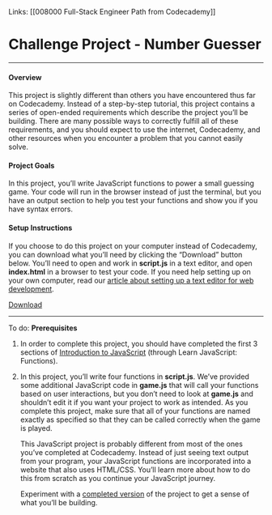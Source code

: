 Links:  [[008000 Full-Stack Engineer Path from Codecademy]]
# Challenge Project - Number Guesser

---
#### Overview

This project is slightly different than others you have encountered thus far on Codecademy. Instead of a step-by-step tutorial, this project contains a series of open-ended requirements which describe the project you’ll be building. There are many possible ways to correctly fulfill all of these requirements, and you should expect to use the internet, Codecademy, and other resources when you encounter a problem that you cannot easily solve.

#### Project Goals

In this project, you’ll write JavaScript functions to power a small guessing game. Your code will run in the browser instead of just the terminal, but you have an output section to help you test your functions and show you if you have syntax errors.

#### Setup Instructions

If you choose to do this project on your computer instead of Codecademy, you can download what you’ll need by clicking the “Download” button below. You’ll need to open and work in **script.js** in a text editor, and open **index.html** in a browser to test your code. If you need help setting up on your own computer, read our [article about setting up a text editor for web development](https://www.codecademy.com/articles/visual-studio-code).

[Download](https://content.codecademy.com/PRO/independent-practice-projects/number-guesser/number-guesser-starting.zip)

---
To do:
**Prerequisites**
1. In order to complete this project, you should have completed the first 3 sections of [Introduction to JavaScript](https://www.codecademy.com/courses/introduction-to-javascript) (through Learn JavaScript: Functions).
2. In this project, you’ll write four functions in **script.js**. We’ve provided some additional JavaScript code in **game.js** that will call your functions based on user interactions, but you don’t need to look at **game.js** and shouldn’t edit it if you want your project to work as intended. As you complete this project, make sure that all of your functions are named exactly as specified so that they can be called correctly when the game is played.
	
	This JavaScript project is probably different from most of the ones you’ve completed at Codecademy. Instead of just seeing text output from your program, your JavaScript functions are incorporated into a website that also uses HTML/CSS. You’ll learn more about how to do this from scratch as you continue your JavaScript journey.
	
	Experiment with a [completed version](https://content.codecademy.com/PRO/independent-practice-projects/number-guesser/example/index.html) of the project to get a sense of what you’ll be building.